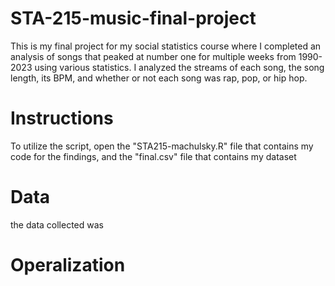# STA-215-music-final-project
This is my final project for my social statistics course where I completed an analysis of songs that peaked at number one for multiple weeks from 1990-2023 using various statistics. I analyzed the streams of each song, the song length, its BPM, and whether or not each song was rap, pop, or hip hop.

# Instructions
To utilize the script, open the "STA215-machulsky.R" file that contains my code for the findings, and the "final.csv" file that contains my dataset

# Data
the data collected was

# Operalization
